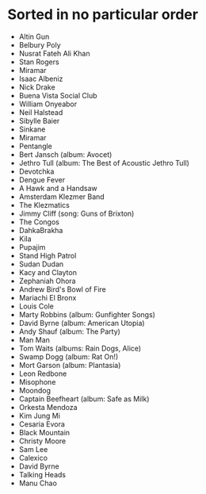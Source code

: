# Sorted in no particular order

* Altin Gun
* Belbury Poly
* Nusrat Fateh Ali Khan
* Stan Rogers
* Miramar
* Isaac Albeniz
* Nick Drake
* Buena Vista Social Club
* William Onyeabor
* Neil Halstead
* Sibylle Baier
* Sinkane
* Miramar
* Pentangle
* Bert Jansch (album: Avocet)
* Jethro Tull (album: The Best of Acoustic Jethro Tull)
* Devotchka
* Dengue Fever
* A Hawk and a Handsaw
* Amsterdam Klezmer Band
* The Klezmatics
* Jimmy Cliff (song: Guns of Brixton)
* The Congos
* DahkaBrakha
* Kila
* Pupajim
* Stand High Patrol
* Sudan Dudan
* Kacy and Clayton
* Zephaniah Ohora
* Andrew Bird\'s Bowl of Fire
* Mariachi El Bronx
* Louis Cole
* Marty Robbins (album: Gunfighter Songs)
* David Byrne (album: American Utopia)
* Andy Shauf (album: The Party)
* Man Man
* Tom Waits (albums: Rain Dogs, Alice)
* Swamp Dogg (album: Rat On!)
* Mort Garson (album: Plantasia)
* Leon Redbone
* Misophone
* Moondog
* Captain Beefheart (album: Safe as Milk)
* Orkesta Mendoza
* Kim Jung Mi
* Cesaria Evora
* Black Mountain
* Christy Moore
* Sam Lee
* Calexico
* David Byrne
* Talking Heads
* Manu Chao

